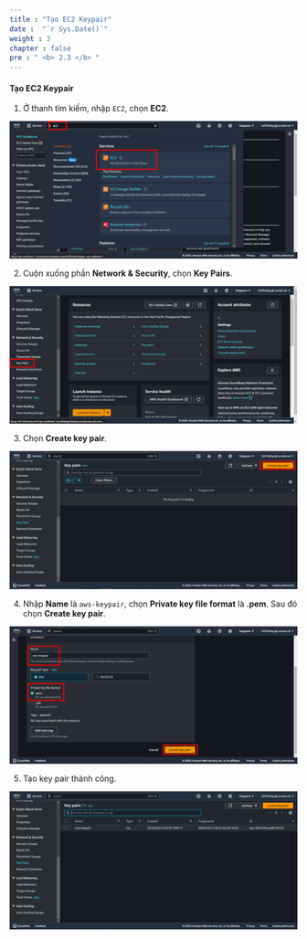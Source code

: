 ```yaml
---
title : "Tạo EC2 Keypair"
date :  "`r Sys.Date()`" 
weight : 3
chapter : false
pre : " <b> 2.3 </b> "
---
```


#### Tạo EC2 Keypair

1. Ở thanh tìm kiếm, nhập ```EC2```, chọn **EC2**.

![0001](/images/2-ElasticBeanstalk/2.3-CreateKeypair/0001.svg)

2. Cuộn xuống phần **Network & Security**, chọn **Key Pairs**.

![0002](/images/2-ElasticBeanstalk/2.3-CreateKeypair/0002.svg)

3. Chọn **Create key pair**.

![0003](/images/2-ElasticBeanstalk/2.3-CreateKeypair/0003.svg)

4. Nhập **Name** là ```aws-keypair```, chọn **Private key file format** là **.pem**. Sau đó chọn **Create key pair**.

![0004](/images/2-ElasticBeanstalk/2.3-CreateKeypair/0004.svg)

5. Tạo key pair thành công.

![0005](/images/2-ElasticBeanstalk/2.3-CreateKeypair/0005.svg)